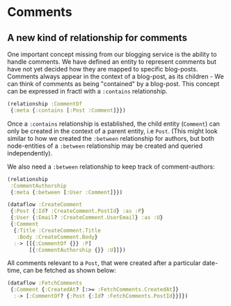 # Comments

## A new kind of relationship for comments

One important concept missing from our blogging service is the ability to handle comments.
We have defined an entity to represent comments but have not yet decided how they are mapped to
specific blog-posts. Comments always appear in the context of a blog-post, as its children - We can
think of comments as being "contained" by a blog-post. This concept can be expressed in fractl
with a `:contains` relationship.

```clojure
(relationship :CommentOf
 {:meta {:contains [:Post :Comment]}})
```

Once a `:contains` relationship is established, the child entity (`Comment`) can only be created in the context
of a parent entity,  i.e `Post`. (This might look similar to how we created the `:between` relationship for authors,
but both node-entities of a `:between` relationship may be created and queried independently).

We also need a `:between` relationship to keep track of comment-authors:

```clojure
(relationship
 :CommentAuthorship
 {:meta {:between [:User :Comment]}})
```

```clojure
(dataflow :CreateComment
 {:Post {:Id? :CreateComment.PostId} :as :P}
 {:User {:Email? :CreateComment.UserEmail} :as :U}
 {:Comment
  {:Title :CreateComment.Title
   :Body :CreateComment.Body}
  :-> [[{:CommentOf {}} :P]
       [{:CommentAuthorship {}} :U]]})
```
All comments relevant to a `Post`, that were created after a particular date-time, can be fetched as shown below:

```clojure
(dataflow :FetchComments
 {:Comment {:CreatedAt? [:>= :FetchComments.CreatedAt]}
  :-> [:CommentOf? {:Post {:Id? :FetchComments.PostId}}]})
```
